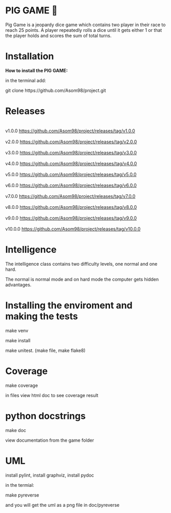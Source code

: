 # PIG GAME 🐷 

<p>Pig Game is a jeopardy dice game which contains two player in their race to reach 25 points.
A player repeatedly rolls a dice until it gets either 1 or that the player holds and scores the 
sum of total turns.</p>

# Installation 
<p><b>How to install the PIG GAME:</b></p>
<p>in the terminal add: </p>
<p>git clone https://github.com/Asom98/project.git</p>

# Releases
<br>v1.0.0 https://github.com/Asom98/project/releases/tag/v1.0.0</br>
<br>v2.0.0 https://github.com/Asom98/project/releases/tag/v2.0.0</br>
<br>v3.0.0 https://github.com/Asom98/project/releases/tag/v3.0.0</br>
<br>v4.0.0 https://github.com/Asom98/project/releases/tag/v4.0.0</br>
<br>v5.0.0 https://github.com/Asom98/project/releases/tag/v5.0.0</br>
<br>v6.0.0 https://github.com/Asom98/project/releases/tag/v6.0.0</br>
<br>v7.0.0 https://github.com/Asom98/project/releases/tag/v7.0.0</br>
<br>v8.0.0 https://github.com/Asom98/project/releases/tag/v8.0.0</br>
<br>v9.0.0 https://github.com/Asom98/project/releases/tag/v9.0.0</br>
<br>v10.0.0 https://github.com/Asom98/project/releases/tag/v10.0.0</br>


# Intelligence
<p>The intelligence class contains two difficulty levels, one normal and one hard.</p>
<p>The normal is normal mode and on hard mode the computer gets hidden advantages.</p>

# Installing the enviroment and making the tests
<p>make venv</p>
<p>make install</p>
<p>make unitest. (make file, make flake8)</p> 
<p></p>

# Coverage
<p>make coverage</p>
<p>in files view html doc to see coverage result</p>

# python docstrings
<p>make doc</p>
<p>view documentation from the game folder</p>

# UML
<p>install pylint, install graphviz, install pydoc</p>
<p>in the termial:</p>
<p>make pyreverse <path to gamefiles> </p>
<p>and you will get the uml as a png file in doc/pyreverse</p>
